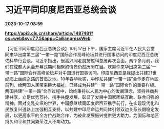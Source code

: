 # 习近平同印度尼西亚总统会谈

**2023-10-17 08:59**

**https://api3.cls.cn/share/article/1487481?os=web&sv=7.7.5&app=CailianpressWeb**

【习近平同印度尼西亚总统会谈】10月17日下午，国家主席习近平在人民大会堂同来华出席第三届“一带一路”国际合作高峰论坛并进行国事访问的印度尼西亚总统佐科举行会谈。习近平指出，很高兴同老朋友佐科总统再次会面。两个多月前，我们在成都大运会开幕式期间相聚的情景仍然历历在目。欢迎你来华出席第三届“一带一路”国际合作高峰论坛并对中国进行国事访问。印度尼西亚是我提出共建21世纪海上丝绸之路的首倡之地。10年春华秋实，中印尼共建“一带一路”合作走在地区前列，给两国人民带来巨大福祉，已经成为共建“一带一路”国际合作的重要样板。两国共建“一带一路”合作过程中，始终秉持以人民为中心的发展理念，坚持共商共建共享，立足优势互补，携手共促发展，彰显了发展中国家团结互助、联合自强的精神。面对变乱交织的世界，中国愿继续同印度尼西亚携手前行，在实现现代化和民族复兴道路上加强相互支持，以共建中印尼命运共同体引领双边关系长期稳定发展，以更高水平的全方位战略合作，为彼此发展振兴提供更大助力，为国际和地区持久和平和共同繁荣注入不竭动力。